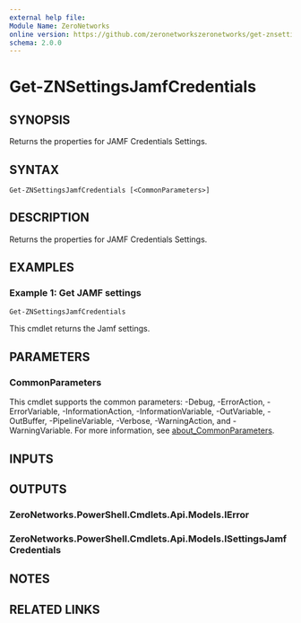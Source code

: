 ```yaml
---
external help file:
Module Name: ZeroNetworks
online version: https://github.com/zeronetworkszeronetworks/get-znsettingsjamfcredentials
schema: 2.0.0
---
```


# Get-ZNSettingsJamfCredentials

## SYNOPSIS
Returns the properties for JAMF Credentials Settings.

## SYNTAX

```
Get-ZNSettingsJamfCredentials [<CommonParameters>]
```

## DESCRIPTION
Returns the properties for JAMF Credentials Settings.

## EXAMPLES

### Example 1: Get JAMF settings
```powershell
Get-ZNSettingsJamfCredentials
```

This cmdlet returns the Jamf settings.

## PARAMETERS

### CommonParameters
This cmdlet supports the common parameters: -Debug, -ErrorAction, -ErrorVariable, -InformationAction, -InformationVariable, -OutVariable, -OutBuffer, -PipelineVariable, -Verbose, -WarningAction, and -WarningVariable. For more information, see [about_CommonParameters](http://go.microsoft.com/fwlink/?LinkID=113216).

## INPUTS

## OUTPUTS

### ZeroNetworks.PowerShell.Cmdlets.Api.Models.IError

### ZeroNetworks.PowerShell.Cmdlets.Api.Models.ISettingsJamfCredentials

## NOTES

## RELATED LINKS

